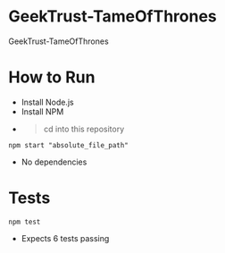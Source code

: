 # GeekTrust-TameOfThrones
GeekTrust-TameOfThrones

# How to Run

* Install Node.js
* Install NPM
*  > cd into this repository

```
npm start "absolute_file_path"
```

* No dependencies


# Tests

```
npm test
```

* Expects 6 tests passing